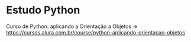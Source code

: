# Estudo Python

Curso de Python: aplicando a Orientação a Objetos => https://cursos.alura.com.br/course/python-aplicando-orientacao-objetos
